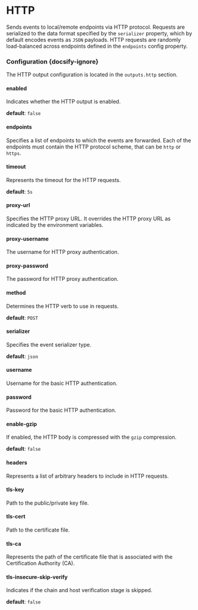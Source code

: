# HTTP

Sends events to local/remote endpoints via HTTP protocol. Requests are serialized to the data format specified by the `serializer` property, which by default encodes events as `JSON` payloads. HTTP requests are randomly load-balanced across endpoints defined in the `endpoints` config property.

### Configuration {docsify-ignore}

The HTTP output configuration is located in the `outputs.http` section.

#### enabled

Indicates whether the HTTP output is enabled.

**default**: `false`

#### endpoints

Specifies a list of endpoints to which the events are forwarded. Each of the endpoints must contain the HTTP protocol scheme, that can be `http` or `https`.

#### timeout

Represents the timeout for the HTTP requests.

**default**: `5s`

#### proxy-url

Specifies the HTTP proxy URL. It overrides the HTTP proxy URL as indicated by the environment variables.

#### proxy-username

The username for HTTP proxy authentication.

#### proxy-password

The password for HTTP proxy authentication.

#### method

Determines the HTTP verb to use in requests.

**default**: `POST`

#### serializer

Specifies the event serializer type.

**default**: `json`

#### username

Username for the basic HTTP authentication.
   
#### password

Password for the basic HTTP authentication.

#### enable-gzip

If enabled, the HTTP body is compressed with the `gzip` compression.

**default**: `false`

#### headers

Represents a list of arbitrary headers to include in HTTP requests.

#### tls-key

Path to the public/private key file.

#### tls-cert

Path to the certificate file.

#### tls-ca

Represents the path of the certificate file that is associated with the Certification Authority (CA).

#### tls-insecure-skip-verify

Indicates if the chain and host verification stage is skipped.

**default**: `false`
